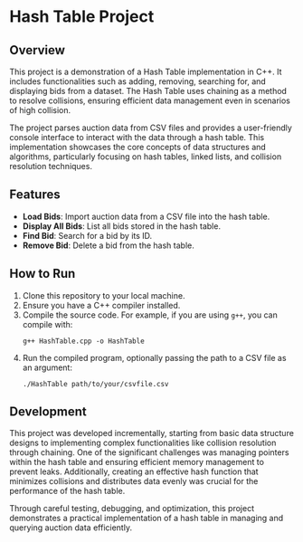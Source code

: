 # Hash Table Project

## Overview

This project is a demonstration of a Hash Table implementation in C++. It includes functionalities such as adding, removing, searching for, and displaying bids from a dataset. The Hash Table uses chaining as a method to resolve collisions, ensuring efficient data management even in scenarios of high collision.

The project parses auction data from CSV files and provides a user-friendly console interface to interact with the data through a hash table. This implementation showcases the core concepts of data structures and algorithms, particularly focusing on hash tables, linked lists, and collision resolution techniques.

## Features

- **Load Bids**: Import auction data from a CSV file into the hash table.
- **Display All Bids**: List all bids stored in the hash table.
- **Find Bid**: Search for a bid by its ID.
- **Remove Bid**: Delete a bid from the hash table.

## How to Run

1. Clone this repository to your local machine.
2. Ensure you have a C++ compiler installed.
3. Compile the source code. For example, if you are using `g++`, you can compile with:
   ```
   g++ HashTable.cpp -o HashTable
   ```
4. Run the compiled program, optionally passing the path to a CSV file as an argument:
   ```
   ./HashTable path/to/your/csvfile.csv
   ```

## Development

This project was developed incrementally, starting from basic data structure designs to implementing complex functionalities like collision resolution through chaining. One of the significant challenges was managing pointers within the hash table and ensuring efficient memory management to prevent leaks. Additionally, creating an effective hash function that minimizes collisions and distributes data evenly was crucial for the performance of the hash table.

Through careful testing, debugging, and optimization, this project demonstrates a practical implementation of a hash table in managing and querying auction data efficiently.